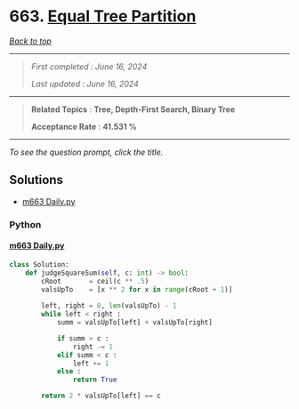 # 663. [Equal Tree Partition](<https://leetcode.com/problems/equal-tree-partition>)

*[Back to top](<../README.md>)*

------

> *First completed : June 16, 2024*
>
> *Last updated : June 16, 2024*


------

> **Related Topics** : **Tree, Depth-First Search, Binary Tree**
>
> **Acceptance Rate** : **41.531 %**


------

*To see the question prompt, click the title.*

## Solutions

- [m663 Daily.py](<../my-submissions/m663 Daily.py>)
### Python
#### [m663 Daily.py](<../my-submissions/m663 Daily.py>)
```Python
class Solution:
    def judgeSquareSum(self, c: int) -> bool:
        cRoot       = ceil(c ** .5)
        valsUpTo    = [x ** 2 for x in range(cRoot + 1)]
        
        left, right = 0, len(valsUpTo) - 1
        while left < right :
            summ = valsUpTo[left] + valsUpTo[right]

            if summ > c :
                right -= 1
            elif summ < c :
                left += 1
            else :
                return True

        return 2 * valsUpTo[left] == c
```

